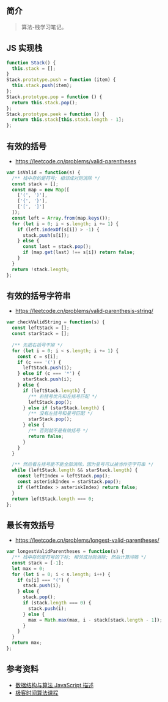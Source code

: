 ## 简介

> 算法-栈学习笔记。

## JS 实现栈

```js
function Stack() {
  this.stack = [];
}
Stack.prototype.push = function (item) {
  this.stack.push(item);
};
Stack.prototype.pop = function () {
  return this.stack.pop();
};
Stack.prototype.peek = function () {
  return this.stack[this.stack.length - 1];
};
```

## 有效的括号

- https://leetcode.cn/problems/valid-parentheses

```js
var isValid = function(s) {
  /** 栈中存的是符号; 相邻成对则消除 */
  const stack = [];
  const map = new Map([
    ['(', ')'],
    ['{', '}'],
    ['[', ']']
  ]);
  const left = Array.from(map.keys());
  for (let i = 0; i < s.length; i += 1) {
    if (left.indexOf(s[i]) > -1) {
      stack.push(s[i]);
    } else {
      const last = stack.pop();
      if (map.get(last) !== s[i]) return false;
    }
  }
  return !stack.length;
};
```

## 有效的括号字符串

- https://leetcode.cn/problems/valid-parenthesis-string/

```js
var checkValidString = function(s) {
  const leftStack = [];
  const starStack = [];
  
  /** 先把右括号干掉 */
  for (let i = 0; i < s.length; i += 1) {
    const c = s[i];
    if (c === '(') {
      leftStack.push(i);
    } else if (c === '*') {
      starStack.push(i);
    } else {
      if (leftStack.length) {
        /** 右括号优先和左括号匹配 */
        leftStack.pop();
      } else if (starStack.length) {
        /** 没有左括号和星号匹配 */
        starStack.pop();
      } else {
        /** 否则就不是有效括号 */
        return false;
      }
    }
  }

  /** 然后看左括号能不能全部消除，因为星号可以被当作空字符串 */
  while (leftStack.length && starStack.length) {
    const leftIndex = leftStack.pop();
    const asteriskIndex = starStack.pop();
    if (leftIndex > asteriskIndex) return false;
  }
  return leftStack.length === 0;
};
```

## 最长有效括号

- https://leetcode.cn/problems/longest-valid-parentheses/

```js
var longestValidParentheses = function(s) {
  /** 栈中存的是符号的下标; 相邻成对则消除; 然后计算间隔 */
  const stack = [-1];
  let max = 0;
  for (let i = 0; i < s.length; i++) {
    if (s[i] === "(") {
      stack.push(i);
    } else {
      stack.pop();
      if (stack.length === 0) {
        stack.push(i);
      } else {
        max = Math.max(max, i - stack[stack.length - 1]);
      }
    }
  }
  return max;
};
```

## 参考资料

- [数据结构与算法 JavaScript 描述](https://book.douban.com/subject/25945449/)
- [极客时间算法课程](https://time.geekbang.org/course/intro/100019701)
